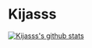 # Kijasss
[![Kijasss's github stats](https://github-readme-stats.vercel.app/api?username=Kijasss "![Kijasss's github status")](https://github.com/Kijasss/github-readme-stats)

